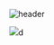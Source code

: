 ![header](https://capsule-render.vercel.app/api?type=Slice&color=D0D4CA&height=300&section=header&text=Hello%20World!&fontSize=90)

 <img src="https://img.shields.io/badge/JAVA-3178C6?style=flat&logo=TypeScript&logoColor=white"/>d




<!--
**jinee11/jinee11** is a ✨ _special_ ✨ repository because its `README.md` (this file) appears on your GitHub profile.

Here are some ideas to get you started:

- 🔭 I’m currently working on ...
- 🌱 I’m currently learning ...
- 👯 I’m looking to collaborate on ...
- 🤔 I’m looking for help with ...
- 💬 Ask me about ...
- 📫 How to reach me: ...
- 😄 Pronouns: ...
- ⚡ Fun fact: ...
-->
